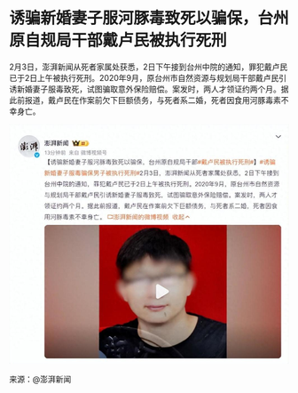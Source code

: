 # 诱骗新婚妻子服河豚毒致死以骗保，台州原自规局干部戴卢民被执行死刑

2月3日，澎湃新闻从死者家属处获悉，2日下午接到台州中院的通知，罪犯戴卢民已于2日上午被执行死刑。2020年9月，原台州市自然资源与规划局干部戴卢民引诱新婚妻子服毒致死，试图骗取意外保险赔偿。案发时，两人才领证约两个月。据此前报道，戴卢民在作案前欠下巨额债务，与死者系二婚，死者因食用河豚毒素不幸身亡。

![bdaa8a1b365ff218c42da4c3668549a6.jpg](https://raw.githubusercontent.com/qqhsx/qqnews_image/main/2024/02/03/诱骗新婚妻子服河豚毒致死以骗保，台州原自规局干部戴卢民被执行死刑/bdaa8a1b365ff218c42da4c3668549a6.jpg)

来源：@澎湃新闻

